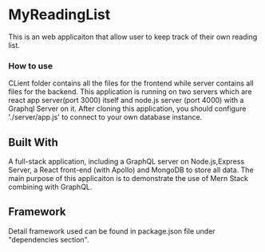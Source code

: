 # MyReadingList
This is an web applicaiton that allow user to keep track of their own reading list. 

### How to use
CLient folder contains all the files for the frontend while server contains all files for the backend. 
This application is running on two servers which are react app server(port 3000) itself and node.js server (port 4000) with a Graphql Server on it.
After cloning this application, you should configure  './server/app.js'  to connect to your own database instance.


## Built With
A full-stack application, including a GraphQL server on Node.js,Express Server, a React front-end (with Apollo) and MongoDB to store all data.
The main purpose of this applicaiton is to demonstrate the use of Mern Stack combining with GraphQL. 


## Framework
Detail framework used can be found in package.json file under "dependencies section".

